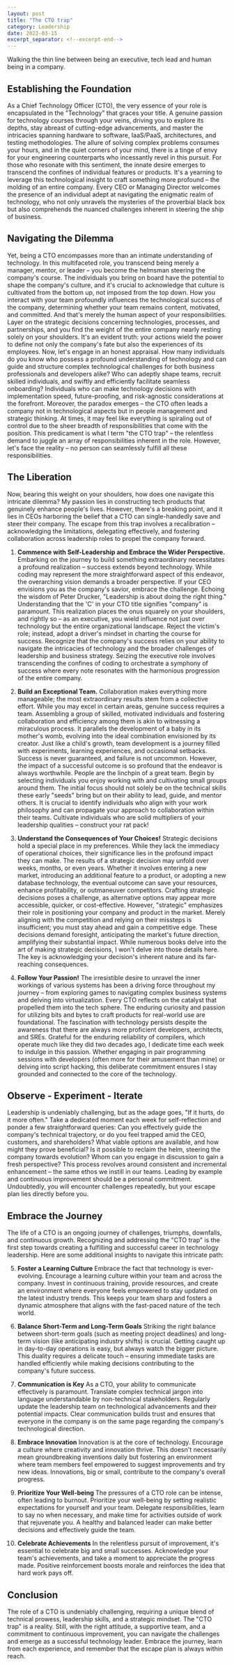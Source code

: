 ```yaml
---
layout: post 
title: "The CTO trap"
category: Leadership
date: 2022-03-15
excerpt_separator: <!--excerpt-end-->
---
```


Walking the thin line between being an executive, tech lead and human being in a company.
<!--excerpt-end-->
## Establishing the Foundation
As a Chief Technology Officer (CTO), the very essence of your role is encapsulated in the "Technology" that graces your title. A genuine passion for technology courses through your veins, driving you to explore its depths, stay abreast of cutting-edge advancements, and master the intricacies spanning hardware to software, IaaS/PaaS, architectures, and testing methodologies. The allure of solving complex problems consumes your hours, and in the quiet corners of your mind, there is a tinge of envy for your engineering counterparts who incessantly revel in this pursuit.
For those who resonate with this sentiment, the innate desire emerges to transcend the confines of individual features or products. It's a yearning to leverage this technological insight to craft something more profound – the molding of an entire company. Every CEO or Managing Director welcomes the presence of an individual adept at navigating the enigmatic realm of technology, who not only unravels the mysteries of the proverbial black box but also comprehends the nuanced challenges inherent in steering the ship of business.

## Navigating the Dilemma
Yet, being a CTO encompasses more than an intimate understanding of technology. In this multifaceted role, you transcend being merely a manager, mentor, or leader – you become the helmsman steering the company's course. The individuals you bring on board have the potential to shape the company's culture, and it's crucial to acknowledge that culture is cultivated from the bottom up, not imposed from the top down. How you interact with your team profoundly influences the technological success of the company, determining whether your team remains content, motivated, and committed.
And that's merely the human aspect of your responsibilities. Layer on the strategic decisions concerning technologies, processes, and partnerships, and you find the weight of the entire company nearly resting solely on your shoulders. It's an evident truth: your actions wield the power to define not only the company's fate but also the experiences of its employees.
Now, let's engage in an honest appraisal. How many individuals do you know who possess a profound understanding of technology and can guide and structure complex technological challenges for both business professionals and developers alike? Who can adeptly shape teams, recruit skilled individuals, and swiftly and efficiently facilitate seamless onboarding? Individuals who can make technology decisions with implementation speed, future-proofing, and risk-agnostic considerations at the forefront.
Moreover, the paradox emerges – the CTO often leads a company not in technological aspects but in people management and strategic thinking. At times, it may feel like everything is spiraling out of control due to the sheer breadth of responsibilities that come with the position.
This predicament is what I term "the CTO trap" – the relentless demand to juggle an array of responsibilities inherent in the role. However, let's face the reality – no person can seamlessly fulfill all these responsibilities.

## The Liberation
Now, bearing this weight on your shoulders, how does one navigate this intricate dilemma? My passion lies in constructing tech products that genuinely enhance people's lives. However, there's a breaking point, and it lies in CEOs harboring the belief that a CTO can single-handedly save and steer their company. The escape from this trap involves a recalibration – acknowledging the limitations, delegating effectively, and fostering collaboration across leadership roles to propel the company forward.

1. **Commence with Self-Leadership and Embrace the Wider Perspective.** Embarking on the journey to build something extraordinary necessitates a profound realization – success extends beyond technology. While coding may represent the more straightforward aspect of this endeavor, the overarching vision demands a broader perspective. If your CEO envisions you as the company's savior, embrace the challenge. Echoing the wisdom of Peter Drucker, "Leadership is about doing the right thing." Understanding that the 'C' in your CTO title signifies "company" is paramount. This realization places the onus squarely on your shoulders, and rightly so – as an executive, you wield influence not just over technology but the entire organizational landscape. Reject the victim's role; instead, adopt a driver's mindset in charting the course for success. Recognize that the company's success relies on your ability to navigate the intricacies of technology and the broader challenges of leadership and business strategy. Seizing the executive role involves transcending the confines of coding to orchestrate a symphony of success where every note resonates with the harmonious progression of the entire company.

2. **Build an Exceptional Team.** Collaboration makes everything more manageable; the most extraordinary results stem from a collective effort. While you may excel in certain areas, genuine success requires a team. Assembling a group of skilled, motivated individuals and fostering collaboration and efficiency among them is akin to witnessing a miraculous process. It parallels the development of a baby in its mother's womb, evolving into the ideal combination envisioned by its creator. Just like a child's growth, team development is a journey filled with experiments, learning experiences, and occasional setbacks. Success is never guaranteed, and failure is not uncommon. However, the impact of a successful outcome is so profound that the endeavor is always worthwhile. People are the linchpin of a great team. Begin by selecting individuals you enjoy working with and cultivating small groups around them. The initial focus should not solely be on the technical skills these early "seeds" bring but on their ability to lead, guide, and mentor others. It is crucial to identify individuals who align with your work philosophy and can propagate your approach to collaboration within their teams. Cultivate individuals who are solid multipliers of your leadership qualities – construct your rat pack!

3. **Understand the Consequences of Your Choices!** Strategic decisions hold a special place in my preferences. While they lack the immediacy of operational choices, their significance lies in the profound impact they can make. The results of a strategic decision may unfold over weeks, months, or even years. Whether it involves entering a new market, introducing an additional feature to a product, or adopting a new database technology, the eventual outcome can save your resources, enhance profitability, or outmaneuver competitors. Crafting strategic decisions poses a challenge, as alternative options may appear more accessible, quicker, or cost-effective. However, "strategic" emphasizes their role in positioning your company and product in the market. Merely aligning with the competition and relying on their missteps is insufficient; you must stay ahead and gain a competitive edge. These decisions demand foresight, anticipating the market's future direction, amplifying their substantial impact. While numerous books delve into the art of making strategic decisions, I won't delve into those details here. The key is acknowledging your decision's inherent nature and its far-reaching consequences.

4. **Follow Your Passion!** The irresistible desire to unravel the inner workings of various systems has been a driving force throughout my journey – from exploring games to navigating complex business systems and delving into virtualization. Every CTO reflects on the catalyst that propelled them into the tech sphere. The enduring curiosity and passion for utilizing bits and bytes to craft products for real-world use are foundational. The fascination with technology persists despite the awareness that there are always more proficient developers, architects, and SREs. Grateful for the enduring reliability of compilers, which operate much like they did two decades ago, I dedicate time each week to indulge in this passion. Whether engaging in pair programming sessions with developers (often more for their amusement than mine) or delving into script hacking, this deliberate commitment ensures I stay grounded and connected to the core of the technology.

## Observe - Experiment - Iterate
Leadership is undeniably challenging, but as the adage goes, "If it hurts, do it more often." Take a dedicated moment each week for self-reflection and ponder a few straightforward queries:
Can you effectively guide the company's technical trajectory, or do you feel trapped amid the CEO, customers, and shareholders?
What viable options are available, and how might they prove beneficial?
Is it possible to reclaim the helm, steering the company towards evolution?
Whom can you engage in discussion to gain a fresh perspective?
This process revolves around consistent and incremental enhancement – the same ethos we instill in our teams. Leading by example and continuous improvement should be a personal commitment. Undoubtedly, you will encounter challenges repeatedly, but your escape plan lies directly before you.

## Embrace the Journey
The life of a CTO is an ongoing journey of challenges, triumphs, downfalls,  and continuous growth. Recognizing and addressing the "CTO trap" is the first step towards creating a fulfilling and successful career in technology leadership. Here are some additional insights to navigate this intricate path:

5. **Foster a Learning Culture**
Embrace the fact that technology is ever-evolving. Encourage a learning culture within your team and across the company. Invest in continuous training, provide resources, and create an environment where everyone feels empowered to stay updated on the latest industry trends. This keeps your team sharp and fosters a dynamic atmosphere that aligns with the fast-paced nature of the tech world.

6. **Balance Short-Term and Long-Term Goals**
Striking the right balance between short-term goals (such as meeting project deadlines) and long-term vision (like anticipating industry shifts) is crucial. Getting caught up in day-to-day operations is easy, but always watch the bigger picture. This duality requires a delicate touch – ensuring immediate tasks are handled efficiently while making decisions contributing to the company's future success.

7. **Communication is Key**
As a CTO, your ability to communicate effectively is paramount. Translate complex technical jargon into language understandable by non-technical stakeholders. Regularly update the leadership team on technological advancements and their potential impacts. Clear communication builds trust and ensures that everyone in the company is on the same page regarding the company's technological direction.

8. **Embrace Innovation**
Innovation is at the core of technology. Encourage a culture where creativity and innovation thrive. This doesn't necessarily mean groundbreaking inventions daily but fostering an environment where team members feel empowered to suggest improvements and try new ideas. Innovations, big or small, contribute to the company's overall progress.

9. **Prioritize Your Well-being**
The pressures of a CTO role can be intense, often leading to burnout. Prioritize your well-being by setting realistic expectations for yourself and your team. Delegate responsibilities, learn to say no when necessary, and make time for activities outside of work that rejuvenate you. A healthy and balanced leader can make better decisions and effectively guide the team.

10. **Celebrate Achievements**
In the relentless pursuit of improvement, it's essential to celebrate big and small successes. Acknowledge your team's achievements, and take a moment to appreciate the progress made. Positive reinforcement boosts morale and reinforces the idea that hard work pays off.

## Conclusion
The role of a CTO is undeniably challenging, requiring a unique blend of technical prowess, leadership skills, and a strategic mindset. The "CTO trap" is a reality. Still, with the right attitude, a supportive team, and a commitment to continuous improvement, you can navigate the challenges and emerge as a successful technology leader. Embrace the journey, learn from each experience, and remember that the escape plan is always within reach.